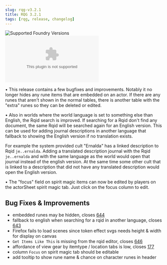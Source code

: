```yaml
---
slug: rqg-v3.2.1
title: RQG 3.2.1
tags: [rqg, release, changelog]
---
```


![Supported Foundry Versions](https://img.shields.io/endpoint?url=https://foundryshields.com/version?url=https://github.com/sun-dragon-cult/fvtt-system-rqg/releases/download/v3.2.1/system.json)
![Download Count](https://img.shields.io/github/downloads/sun-dragon-cult/fvtt-system-rqg/v3.2.1/rqg.zip)

• This release contains a few bugfixes and improvements. Notably it no longer hides any rune items
that are embedded on an actor. If there are any runes that aren't shown in the normal tables, there
is another table with the "extra" runes so they can be deleted or edited.

• Also in worlds where the world language is set to something else than English, the Rqid search is
improved. If searching for a Rqid don't find any document, the same Rqid will be searched again for
an English version. This can be used for adding journal descriptions in another language that
fallback to showing the English version if no translation exists.

For example the system provided cult "Ernalda" has a linked description to Rqid `je..ernalda`.
Adding a translated description journal with the Rqid `je..ernalda` and with the same language as
the world would open that journal instead of the english version. At the same time some other cult
that is linked to a description that did not have any translated description would open the English
version.

• The "focus" field on spirit magic items can now be edited by players on the actorSheet spirit
magic tab. Just click on the focus column to edit.

## Bug Fixes & Improvements

- embedded runes may be hidden, closes
  [644](https://github.com/sun-dragon-cult/fvtt-system-rqg/issues/644)
- fallback to english when searching for a rqid in another language, closes
  [643](https://github.com/sun-dragon-cult/fvtt-system-rqg/issues/643)
- Firefox fails to load scenes since token effect svgs needs height & width for display on canvas
- `Get Items Like This` is missing from the rqid editor, closes
  [646](https://github.com/sun-dragon-cult/fvtt-system-rqg/issues/646)
- affordance of view gear by itemtype / location tabs is low, closes
  [177](https://github.com/sun-dragon-cult/fvtt-system-rqg/issues/177)
- column `Focus` on spirit magic tab should be editable
- add tooltip to show rune name & chance on character runes in header
